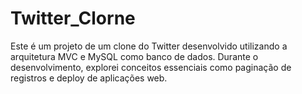 # Twitter_Clorne
 Este é um projeto de um clone do Twitter desenvolvido utilizando a arquitetura MVC e MySQL como banco de dados. Durante o desenvolvimento, explorei conceitos essenciais como paginação de registros e deploy de aplicações web.
